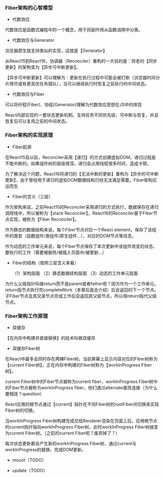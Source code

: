 ### Fiber架构的心智模型

- 代数效应

代数效应是函数式编程中的一个概念，用于将副作用从函数调用中分离。

- 代数效应与Generator

浏览器原生就支持类似的实现，这就是【Generator】

从React15到React16，协调器（Reconciler）重构的一大目的是：将老的【同步更新】的架构变为【异步可中断更新】。

【异步可中断更新】可以理解为：更新在执行过程中可能会被打断（浏览器时间分片用尽或有更高优任务插队），当可以继续执行时恢复之前执行的中间状态。

- 代数效应与Fiber

可以将纤程(Fiber)、协程(Generator)理解为代数效应思想在JS中的体现

React内部实现的一套状态更新机制。支持任务不同优先级，可中断与恢复，并且恢复后可以复用之前的中间状态。

### Fiber架构的实现原理

- Fiber起源

在React15及以前，Reconciler采用【递归】的方式创建虚拟DOM，递归过程是不能中断的。如果组件树的层级很深，递归会占用线程很多时间，造成卡顿。

为了解决这个问题，React16将递归的【无法中断的更新】重构为【异步的可中断更新】，由于曾经用于递归的虚拟DOM数据结构已经无法满足需要。Fiber架构应运而生

- Fiber的含义（三层）

作为架构来说，之前React15的Reconciler采用递归的方式执行，数据保存在递归调用栈中，所以被称为【stack Reconciler】。React16的Reconciler基于Fiber节点实现，被称为【Fiber Reconciler】。

作为静态的数据结构来说，每个Fiber节点对应一个React element，保存了该组件的类型（函数组件/类组件/原生组件...）、对应的DOM节点等信息。

作为动态的工作单元来说，每个Fiber节点保存了本次更新中该组件改变的状态、要执行的工作（需要被删除/被插入页面中/被更新...）

- Fiber的结构（按照三层含义来看）

    （1）架构层面
    （2）静态数据结构层面
    （3）动态的工作单元层面

为什么父级指针叫做return而不是parent或者father呢？因为作为一个工作单元，return指节点执行完completeWork（本章后面会介绍）后会返回的下一个节点。子Fiber节点及其兄弟节点完成工作后会返回其父级节点，所以用return指代父级节点。

### Fiber架构工作原理

- 双缓存

【在内存中构建并直接替换】的技术叫做双缓存

- 双缓存Fiber树

在React中最多会同时存在两棵Fiber树。当前屏幕上显示内容对应的Fiber树称为【current Fiber树】，正在内存中构建的Fiber树称为【workInProgress Fiber树】。

current Fiber树中的Fiber节点被称为current fiber，workInProgress Fiber树中的Fiber节点被称为workInProgress fiber，他们通过alternate属性连接（为什么要相连？question）

React应用的根节点通过【current】指针在不同Fiber树的rootFiber间切换来实现Fiber树的切换。

当workInProgress Fiber树构建完成交给Renderer渲染在页面上后，应用根节点的current指针指向workInProgress Fiber树，此时workInProgress Fiber树就变为current Fiber树。（之前的current Fiber呢？废弃掉了？）

每次状态更新都会产生新的workInProgress Fiber树，通过current与workInProgress的替换，完成DOM更新。

- mount（TODO）



- update（TODO）